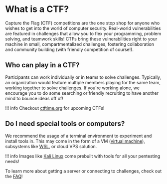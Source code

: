 # What is a CTF?

Capture the Flag (CTF) competitions are the one stop shop for anyone who wishes to get into the world of computer security. Real-world vulnerabilities are featured in challenges that allow you to flex your programming, problem solving, and teamwork skills! CTFs bring these vulnerabilities right to your machine in small, compartmentalized challenges, fostering collaboration and community building (with friendly competition of course!). 

## Who can play in a CTF?
Participants can work individually or in teams to solve challenges. Typically, an organization would feature multiple members playing for the same team, working together to solve challenges. If you're working alone, we encourage you to do some searching or friendly recruiting to have another mind to bounce ideas off of!

!!! info
    Checkout [ctftime.org](https://ctftime.org/) for upcoming CTFs!

## Do I need special tools or computers?
We recommend the usage of a terminal environment to experiment and install tools in. This may come in the form of a VM ([virtual machine](https://azure.microsoft.com/en-us/resources/cloud-computing-dictionary/what-is-a-virtual-machine)), subsystems like [WSL](https://learn.microsoft.com/en-us/windows/wsl/install), or cloud VPS solution.

!!! info
    Images like [Kali Linux](https://www.kali.org/get-kali/#kali-platforms) come prebuilt with tools for all your pentesting needs!

To learn more about getting a server or connecting to challenges, check out the [FAQ](http://ctf101.org/faq/connecting-to-services/)!